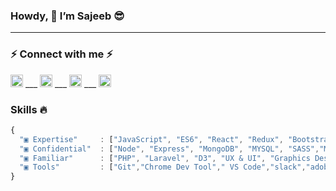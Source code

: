 ### Howdy, 👋 I’m Sajeeb :sunglasses:

<!--
**sajeebmahamed/sajeebmahamed** is a ✨ _special_ ✨ repository because its `README.md` (this file) appears on your GitHub profile.

Here are some ideas to get you started:

- 🔭 I’m currently working on ...
- 🌱 I’m currently learning ...
- 👯 I’m looking to collaborate on ...
- 🤔 I’m looking for help with ...
- 💬 Ask me about ...
- 📫 How to reach me: ...
- 😄 Pronouns: ...
- ⚡ Fun fact: ...
-->

<hr>

### ⚡ Connect with me ⚡
[<img src='https://cdn.jsdelivr.net/npm/simple-icons@3.4.0/icons/linkedin.svg' alt='linkedin' height='20'>](https://www.linkedin.com/in/sajeebmahamed/)      ___      [<img src='https://cdn.jsdelivr.net/npm/simple-icons@3.4.0/icons/github.svg' alt='github' height='20'>](https://github.com/sajeebmahamed)       ___     [<img src='https://cdn.jsdelivr.net/npm/simple-icons@3.4.0/icons/behance.svg' alt='behance' height='20'>](https://www.behance.net/sajeebmahamed)       ___     [<img src='https://cdn.jsdelivr.net/npm/simple-icons@3.4.0/icons/facebook.svg' alt='facebook' height='20'>](https://web.facebook.com/sajeeb.ms/)


### Skills :fire:
```js
{
  "▣ Expertise"     : ["JavaScript", "ES6", "React", "Redux", "Bootstrap", "HTML5", "CSS3", "Chrome Dev Tool", "SPA"],
  "▣ Confidential"  : ["Node", "Express", "MongoDB", "MYSQL", "SASS","Material Design UI","JQuery","JQuery-UI"],
  "▣ Familiar"      : ["PHP", "Laravel", "D3", "UX & UI", "Graphics Design", ..more],
  "▣ Tools"         : ["Git","Chrome Dev Tool"," VS Code","slack","adobe xd","adobe photoshop", ..more]
}
```
